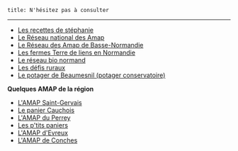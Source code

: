 	title: N'hésitez pas à consulter
---

 - [Les recettes de stéphanie](http://duchampauxassiettes.over-blog.com/2015/04/les-recettes.html)
 - [Le Réseau national des Amap](http://miramap.org/spip.php)
 - [Le Réseau des Amap de Basse-Normandie](http://www.amap-bn.fr/)
 - [Les fermes Terre de liens en Normandie](http://www.terredeliens.org/-les-fermes-terre-de-liens-?id_mot=158)
 - [Le réseau bio normand](http://www.bio-normandie.org)
 - [Les défis ruraux](http://www.defis-ruraux.fr)
 - [Le potager de Beaumesnil (potager conservatoire)](http://www.1001legumes.com)


**Quelques AMAP de la région**

 - [L'AMAP Saint-Gervais](http://amapstgervais.wix.com/amap-stgervais-rouen)
 - [Le panier Cauchois](https://paniercauchois.wordpress.com)
 - [L'AMAP du Perrey](https://amapduperrey.wordpress.com)
 - [Les p'tits paniers](https://amaplesptitspaniers.wordpress.com)
 - [L'AMAP d'Evreux](http://www.eureasso.fr/web/amap-d-evreux)
 - [L'AMAP de Conches](https://sites.google.com/site/amapdeconches/)


